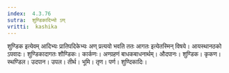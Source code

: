 ```yaml
---
index:  4.3.76
sutra:  शुण्डिकादिभ्यो ऽण्
vritti:  kashika 
---
```


शुण्डिक इत्येवम् आदिभ्यः प्रातिपदिकेभ्यः अण् प्रत्ययो भवति ततः आगतः इत्येतस्मिन् विषये। आयस्थानठको ऽपवादः। शुण्डिकादागतः शौण्डिकः। कार्कणः। अण्ग्रहणं बाधकबाधनार्थम्। औदपानः। शुण्डिक। कृकण। स्थण्डिल। उदपान। उपल। तीर्थ। भूमि। तृण। पर्ण। शुण्दिकादिः।

